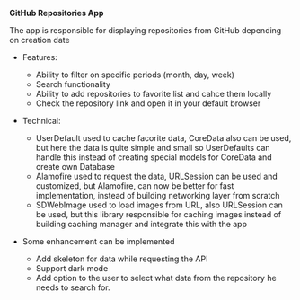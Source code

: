 **GitHub Repositories App**
    
The app is responsible for displaying repositories from GitHub depending on creation date

- Features:
  - Ability to filter on specific periods (month, day, week)
  - Search functionality
  - Ability to add repositories to favorite list and cahce them locally
  - Check the repository link and open it in your default browser

- Technical:
  - UserDefault used to cache facorite data, CoreData also can be used, but here the data is quite simple and small so UserDefaults can handle this instead of creating special models for CoreData and create own Database
  - Alamofire used to request the data, URLSession can be used and customized, but Alamofire, can now be better for fast implementation, instead of building networking layer from scratch
  - SDWebImage used to load images from URL, also URLSession can be used, but this library responsible for caching images instead of building caching manager and integrate this with the app
 
- Some enhancement can be implemented
  - Add skeleton for data while requesting the API
  - Support dark mode
  - Add option to the user to select what data from the repository he needs to search for.
